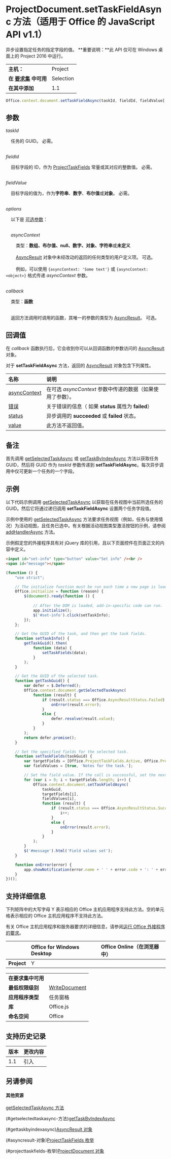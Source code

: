 
# ProjectDocument.setTaskFieldAsync 方法（适用于 Office 的 JavaScript API v1.1）
异步设置指定任务的指定字段的值。  **重要说明：**此 API 仅可在 Windows 桌面上的 Project 2016 中运行。

|||
|:-----|:-----|
|**主机：**|Project|
|**在 [要求集](../../docs/overview/specify-office-hosts-and-api-requirements.md) 中可用**|Selection|
|**在其中添加**|1.1|

```js
Office.context.document.setTaskFieldAsync(taskId, fieldId, fieldValue[, options][, callback]);
```


## 参数


_taskId_<br/>
&nbsp;&nbsp;&nbsp;&nbsp;任务的 GUID。 必需。<br/><br/>
_fieldId_<br/>
&nbsp;&nbsp;&nbsp;&nbsp;目标字段的 ID，作为 [ProjectTaskFields](../../reference/shared/projecttaskfields-enumeration.md) 常量或其对应的整数值。 必需。<br/><br/>
_fieldValue_<br/>
&nbsp;&nbsp;&nbsp;&nbsp;目标字段的值为，作为**字符串**、**数字**、**布尔值**或**对象**。 必需。<br/><br/>
_options_<br/>
&nbsp;&nbsp;&nbsp;&nbsp;以下是 [可选参数](../../docs/develop/asynchronous-programming-in-office-add-ins.md#passing-optional-parameters-to-asynchronous-methods)：<br/><br/>

&nbsp;&nbsp;&nbsp;&nbsp;_asyncContext_<br/>
&nbsp;&nbsp;&nbsp;&nbsp;&nbsp;&nbsp;&nbsp;&nbsp;类型：**数组、布尔值、null、数字、对象、字符串**或**未定义**<br/></br>&nbsp;&nbsp;&nbsp;&nbsp;&nbsp;&nbsp;&nbsp;&nbsp;[AsyncResult](../../reference/shared/asyncresult.md) 对象中未经改动的返回的任何类型的用户定义项。 可选。</br></br>&nbsp;&nbsp;&nbsp;&nbsp;&nbsp;&nbsp;&nbsp;&nbsp;例如，可以使用 `{asyncContext: 'Some text'}` 或 `{asyncContext: <object>}` 格式传递 _asyncContext_ 参数。<br/><br/>
_callback_<br/>
&nbsp;&nbsp;&nbsp;&nbsp;类型：**函数**<br/><br/>
&nbsp;&nbsp;&nbsp;&nbsp;返回方法调用时调用的函数，其唯一的参数的类型为 [AsyncResult](../../reference/shared/asyncresult.md)。 可选。
    

## 回调值

在 _callback_ 函数执行后，它会收到你可以从回调函数的参数访问的 [AsyncResult](../../reference/shared/asyncresult.md) 对象。

对于 **setTaskFieldAsync** 方法，返回的 [AsyncResult](../../reference/shared/asyncresult.md) 对象包含下列属性。



|**名称**|**说明**|
|:-----|:-----|
|[asyncContext](../../reference/shared/asyncresult.asynccontext.md)|在可选  _asyncContext_ 参数中传递的数据（如果使用了参数）。|
|[错误](../../reference/shared/asyncresult.error.md)|关于错误的信息（ 如果  **status** 属性为 **failed**）|
|[status](../../reference/shared/asyncresult.status.md)|异步调用的  **succeeded** 或 **failed** 状态。|
|[value](../../reference/shared/asyncresult.value.md)|此方法不返回值。|

## 备注

首先调用 [getSelectedTaskAsync](../../reference/shared/projectdocument.getselectedtaskasync.md) 或 [getTaskByIndexAsync](../../reference/shared/projectdocument.settaskfieldasync.md) 方法以获取任务 GUID，然后将 GUID 作为 _taskId_ 参数传递到 **setTaskFieldAsync**。每次异步调用中仅可更新一个任务的一个字段。


## 示例

以下代码示例调用 [getSelectedTaskAsync](../../reference/shared/projectdocument.getselectedtaskasync.md) 以获取在任务视图中当前所选任务的 GUID。然后它将通过递归调用 **setTaskFieldAsync** 设置两个任务字段值。

示例中使用的 [getSelectedTaskAsync](../../reference/shared/projectdocument.getselectedtaskasync.md) 方法要求任务视图（例如，任务与使用情况）为活动视图，且任务已选中。有关根据活动视图类型激活按钮的示例，请参阅 [addHandlerAsync](../../reference/shared/projectdocument.addhandlerasync.md) 方法。

示例假定您的外接程序具有对 jQuery 库的引用，且以下页面控件在页面正文的内容中定义。




```HTML
<input id="set-info" type="button" value="Set info" /><br />
<span id="message"></span>
```




```js
(function () {
    "use strict";

    // The initialize function must be run each time a new page is loaded.
    Office.initialize = function (reason) {
        $(document).ready(function () {
            
            // After the DOM is loaded, add-in-specific code can run.
            app.initialize();
            $('#set-info').click(setTaskInfo);
        });
    };

    // Get the GUID of the task, and then get the task fields.
    function setTaskInfo() {
        getTaskGuid().then(
            function (data) {
                setTaskFields(data);
            }
        );
    }

    // Get the GUID of the selected task.
    function getTaskGuid() {
        var defer = $.Deferred();
        Office.context.document.getSelectedTaskAsync(
            function (result) {
                if (result.status === Office.AsyncResultStatus.Failed) {
                    onError(result.error);
                }
                else {
                    defer.resolve(result.value);
                }
            }
        );
        return defer.promise();
    }

    // Set the specified fields for the selected task.
    function setTaskFields(taskGuid) {
        var targetFields = [Office.ProjectTaskFields.Active, Office.ProjectTaskFields.Notes];
        var fieldValues = [true, 'Notes for the task.'];

        // Set the field value. If the call is successful, set the next field.
        for (var i = 0; i < targetFields.length; i++) {
            Office.context.document.setTaskFieldAsync(
                taskGuid,
                targetFields[i],
                fieldValues[i],
                function (result) {
                    if (result.status === Office.AsyncResultStatus.Succeeded) {
                        i++;
                    }
                    else {
                        onError(result.error);
                    }
                }
            );
        }
        $('#message').html('Field values set');
    }

    function onError(error) {
        app.showNotification(error.name + ' ' + error.code + ': ' + error.message);
    }
})();
```


## 支持详细信息


下列矩阵中的大写字母 Y 表示相应的 Office 主机应用程序支持此方法。空的单元格表示相应的 Office 主机应用程序不支持此方法。

有关 Office 主机应用程序和服务器要求的详细信息，请参阅[运行 Office 外接程序的要求](../../docs/overview/requirements-for-running-office-add-ins.md)。


||**Office for Windows Desktop**|**Office Online（在浏览器中）**|
|:-----|:-----|:-----|
|**Project**|Y||

|||
|:-----|:-----|
|**在要求集中可用**||
|**最低权限级别**|[WriteDocument](../../docs/develop/requesting-permissions-for-api-use-in-content-and-task-pane-add-ins.md)|
|**应用程序类型**|任务窗格|
|**库**|Office.js|
|**命名空间**|Office|

## 支持历史记录



|**版本**|**更改内容**|
|:-----|:-----|
|1.1|引入|

## 另请参阅



#### 其他资源


[getSelectedTaskAsync 方法](../../reference/shared/projectdocument.getselectedresourceasync.md)
(#getselectedtaskasync-方法)[getTaskByIndexAsync](../../reference/shared/projectdocument.settaskfieldasync.md)
(#gettaskbyindexasync)[AsyncResult 对象](../../reference/shared/asyncresult.md)
(#asyncresult-对象)[ProjectTaskFields 枚举](../../reference/shared/projecttaskfields-enumeration.md)
(#projecttaskfields-枚举)[ProjectDocument 对象](../../reference/shared/projectdocument.projectdocument.md)
